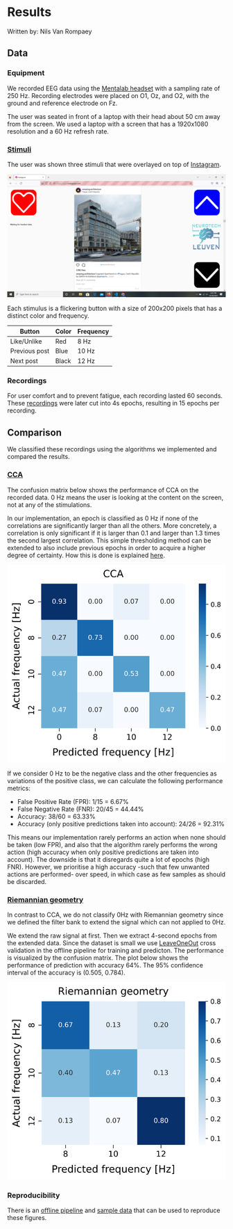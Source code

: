 # Results

Written by: Nils Van Rompaey

## Data

### Equipment

We recorded EEG data using the [Mentalab headset](../headset.md) with a sampling rate of 250 Hz. Recording electrodes were placed on O1, Oz, and O2, with the ground and reference electrode on Fz.

The user was seated in front of a laptop with their head about 50 cm away from the screen. We used a laptop with a screen that has a 1920x1080 resolution and a 60 Hz refresh rate.

### [Stimuli](../extension/stimuli.md)

The user was shown three stimuli that were overlayed on top of [Instagram](https://www.instagram.com).

![alt_text](./images/image.png "Screenshot")

Each stimulus is a flickering button with a size of 200x200 pixels that has a distinct color and frequency.

| Button        | Color | Frequency |
| ------------- | ----- | --------- |
| Like/Unlike   | Red   | 8 Hz      |
| Previous post | Blue  | 10 Hz     |
| Next post     | Black | 12 Hz     |

### Recordings

For user comfort and to prevent fatigue, each recording lasted 60 seconds. These [recordings](sample/sample_data) were later cut into 4s epochs, resulting in 15 epochs per recording.

## Comparison

We classified these recordings using the algorithms we implemented and compared the results.

### [CCA](CCA.md)

The confusion matrix below shows the performance of CCA on the recorded data. 0 Hz means the user is looking at the content on the screen, not at any of the stimulations.

In our implementation, an epoch is classified as 0 Hz if none of the correlations are significantly larger than all the others.
More concretely, a correlation is only significant if it is larger than 0.1 and larger than 1.3 times the second largest correlation. This simple thresholding method can be extended to also include previous epochs in order to acquire a higher degree of certainty. How this is done is explained [here](thresholding.md).

![alt_text](./images/CCA_4s.svg "Confusion matrix of CCA")

If we consider 0 Hz to be the negative class and the other frequencies as variations of the positive class, we can calculate the following performance metrics:

- False Positive Rate (FPR): 1/15 = 6.67%
- False Negative Rate (FNR): 20/45 = 44.44%
- Accuracy: 38/60 = 63.33%
- Accuracy (only positive predictions taken into account): 24/26 = 92.31%

This means our implementation rarely performs an action when none should be taken (low FPR), and also that the algorithm rarely performs the wrong action (high accuracy when only positive predictions are taken into account). The downside is that it disregards quite a lot of epochs (high FNR). However, we prioritise a high accuracy -such that few unwanted actions are performed- over speed, in which case as few samples as should be discarded.

### [Riemannian geometry](riemannian.md)

In contrast to CCA, we do not classify 0Hz with Riemannian geometry since we defined the filter bank to extend the signal which can not applied to 0Hz.

We extend the raw signal at first. Then we extract 4-second epochs from the extended data. Since the dataset is small we use [LeaveOneOut](https://scikit-learn.org/stable/modules/generated/sklearn.model_selection.LeaveOneOut.html) cross validation in the offline pipeline for training and predicton. The performance is visualized by the confusion matrix. The plot below shows the performance of prediction with accuracy 64%. The 95% confidence interval of the accuracy is (0.505, 0.784).

![alt text](./images/Riemannian_4s.svg "Confusion matrix of Riemannian geometry")

### Reproducibility

There is an [offline pipeline](sample/offline_pipeline) and [sample data](sample/sample_data) that can be used to reproduce these figures.
